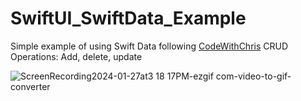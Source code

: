 # SwiftUI_SwiftData_Example
Simple example of using Swift Data following [CodeWithChris](https://www.youtube.com/watch?v=krRkm8w22A8)
CRUD Operations: Add, delete, update

![ScreenRecording2024-01-27at3 18 17PM-ezgif com-video-to-gif-converter](https://github.com/bkapadia01/SwiftUI_SwiftData_Example/assets/26723281/0c137f0e-a71c-4a05-9c97-c5a21d0134df)
